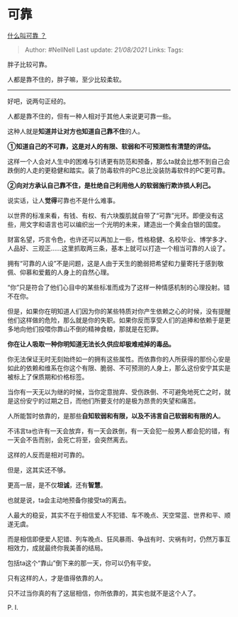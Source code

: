 # 可靠
[什么叫可靠 ？](https://www.zhihu.com/question/23971112/answer/1699790199)

> Author: #NellNell
Last update: *21/08/2021*
Links:
Tags:

胖子比较可靠。

人都是靠不住的，胖子嘛，至少比较柔软。

---

好吧，说两句正经的。

人都是靠不住的，但有一种人相对于其他人来说更可靠一些。

这种人就是**知道并让对方也知道自己靠不住**的人。

**①知道自己的不可靠，这是对人的有限、软弱和不可预测性有清楚的评估。**

这样一个人会对人生中的困难与引诱更有防范和预备，那么ta就会比想不到自己会跌倒的人走的更稳健和踏实。装了防毒软件的PC总比没装防毒软件的PC更可靠。

**②向对方承认自己靠不住，是杜绝自己利用他人的软弱施行欺诈损人利己。**

说实话，让人**觉得**可靠也不是什么难事。

以世界的标准来看，有钱、有权、有六块腹肌就自带了“可靠”光环。即便没有这些，用文字和语言也可以编织出一个光明的未来，建造出一个黄金白银的国度。

财富名望，巧言令色，也许还可以再加上一些，性格稳健、名校毕业、博学多才、人品好、三观正……这里抓取两三条，基本上就可以打造一个相当可靠的人设了。

拥有“可靠的人设”不是问题，这是人由于天生的脆弱把希望和力量寄托于感到敬佩、仰慕和爱戴的人身上的自然心理。

“你”只是符合了他们心目中的某些标准而成为了这样一种情感机制的心理投射。错不在你。

但是，如果你在明知道人们因为你的某些特质对你产生依赖之心的时候，没有提醒他们这样做的危险，那么就是你的失职。如果你反而享受人们的追捧和依赖于是更多地向他们投喂你靠山不倒的精神食粮，那就是在犯罪。

**你在让人吸取一种你明知道无法长久供应却极难戒掉的毒品。**

你无法保证无时无刻始终如一的拥有这些属性。而依靠你的人所获得的那份心安是如此的依赖和维系在你这个有限、脆弱、不可预测的人身上，那么这份安宁其实是被标上了保质期和价格标签。

当你有一天无以为继的时候，当你定意抛弃、受伤跌倒、不可避免地死亡之时，就是这份安宁的过期之日，而他们所要支付的是极为昂贵的失望和痛苦。

人所能暂时依靠的，是那些**自知软弱和有限，以及不讳言自己软弱和有限的人**。

不讳言ta也许有一天会放弃，有一天会跌倒，有一天会犯一般男人都会犯的错，有一天会不告而别，会死亡将至，会突然离去。

这样的人反而是相对可靠的。

但是，这其实还不够。

更高一层，是不仅**坦诚**，还有**智慧**。

也就是说，ta会主动地预备你接受ta的离去。

人最大的稳妥，其实不在于相信爱人不犯错、车不晚点、天空常蓝、世界和平、顺遂无虞。

而是相信即便爱人犯错、列车晚点、狂风暴雨、争战有时、灾祸有时，仍然万事互相效力，成就最终你我美善的结局。

包括ta这个“靠山”倒下来的那一天，你可以仍有平安。

只有这样的人，才是值得依靠的人。

只不过当你真的有了这层相信，你所依靠的，其实也就不是这个人了。

P. I.
